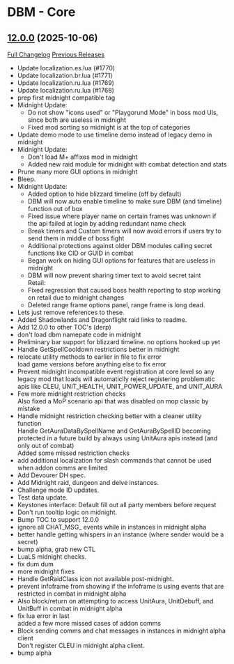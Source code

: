 # DBM - Core

## [12.0.0](https://github.com/DeadlyBossMods/DeadlyBossMods/tree/12.0.0) (2025-10-06)
[Full Changelog](https://github.com/DeadlyBossMods/DeadlyBossMods/compare/11.2.18...12.0.0) [Previous Releases](https://github.com/DeadlyBossMods/DeadlyBossMods/releases)

- Update localization.es.lua (#1770)  
- Update localization.br.lua (#1771)  
- Update localization.ru.lua (#1769)  
- Update localization.ru.lua (#1768)  
- prep first midnight compatible tag  
- Midnight Update:  
     - Do not show "icons used" or "Playgorund Mode" in boss mod UIs, since both are useless in midnight  
     - Fixed mod sorting so midnight is at the top of categories  
- Update demo mode to use timeline demo instead of legacy demo in midnight  
- Midnight Update:  
     - Don't load M+ affixes mod in midnight  
     - Added new raid module for midnight with combat detection and stats  
- Prune many more GUI options in midnight  
- Bleep.  
- Midnight Update:  
     - Added option to hide blizzard timeline (off by default)  
     - DBM will now auto enable timeline to make sure DBM (and timeline) function out of box  
     - Fixed issue where player name on certain frames was unknown if the api failed at login by adding redundant name check  
     - Break timers and Custom timers will now avoid errors if users try to send them in middle of boss fight  
     - Additional protections against older DBM modules calling secret functions like CID or GUID in combat  
     - Began work on hiding GUI options for features that are useless in midnight  
     - DBM will now prevent sharing timer text to avoid secret taint  
    Retail:  
     - Fixed regression that caused boss health reporting to stop working on retail due to midnight changes  
     - Deleted range frame options panel, range frame is long dead.  
- Lets just remove references to these.  
- Added Shadowlands and Dragonflight raid links to readme.  
- Add 12.0.0 to other TOC's (derp)  
- don't load dbm namepate code in midnight  
- Preliminary bar support for blizzard timeline. no options hooked up yet  
- Handle GetSpellCooldown restrictions better in midnight  
- relocate utility methods to earlier in file to fix error  
    load game versions before anything else to fix error  
- Prevent midnight incompatible event registration at core level so any legacy mod that loads will automaticlly reject registering problematic apis like CLEU, UNIT\_HEALTH, UNIT\_POWER\_UPDATE, and UNIT\_AURA  
- Few more midnight restriction checks  
    Also fixed a MoP scenario api that was disabled on mop classic by mistake  
- Handle midnight restriction checking better with a cleaner utility function  
    Handle GetAuraDataBySpellName and GetAuraBySpellID becoming protected in a future build by always using UnitAura apis instead (and only out of combat)  
    Added some missed restriction checks  
- add additional localization for slash commands that cannot be used when addon comms are limited  
- Add Devourer DH spec.  
- Add Midnight raid, dungeon and delve instances.  
- Challenge mode ID updates.  
- Test data update.  
- Keystones interface: Default fill out all party members before request  
- Don't run tooltip logic on midnight.  
- Bump TOC to support 12.0.0  
- ignore all CHAT\_MSG\_ events while in instances in midnight alpha  
- better handle getting whispers in an instance (where sender would be a secret)  
- bump alpha, grab new CTL  
- LuaLS midnight checks.  
- fix dum dum  
- more midnight fixes  
- Handle GetRaidClass icon not available post-midnight.  
- prevent infoframe from showing if the infoframe is using events that are restricted in combat in midnight alpha  
- Also block/return on attempting to access UnitAura, UnitDebuff, and UnitBuff in combat in midnight alpha  
- fix lua error in last  
    added a few more missed cases of addon comms  
- Block sending comms and chat messages in instances in midnight alpha client  
    Don't register CLEU in midnight alpha client.  
- bump alpha  
